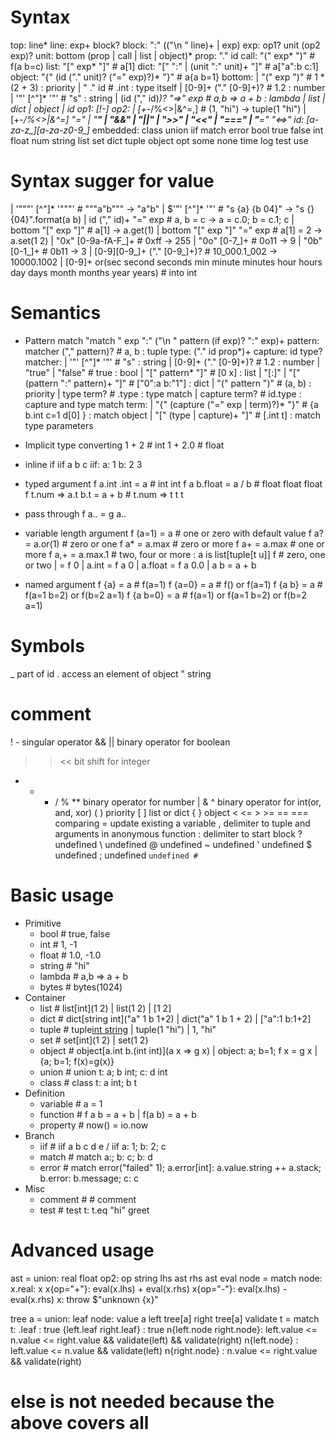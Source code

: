 # Syntax
top: line*
line: exp+ block?
block: ":" (("\n  " line)+ | exp)
exp: op1? unit (op2 exp)?
unit: bottom (prop | call | list | object)*
prop: "." id
call: "(" exp* ")"                           # f(a b=c)
list: "[" exp* "]"                           # a[1]
dict: "[" ":" | (unit ":" unit)+ "]"         # a["a":b c:1]
object: "{" (id ("." unit)? ("=" exp)?)* "}" # a{a b=1}
bottom:
| "(" exp ")"                     # 1 * (2 + 3)  : priority
| " ." id                         # .int         : type itself
| [0-9]+ ("." [0-9]+)?            # 1.2          : number
| '"' [^"]* '"'                   # "s"          : string
| (id ("," id)*)? "=>" exp        # a,b => a + b : lambda
| list | dict | object
| id
op1: [!-]
op2:
| [+-*/%<>|&^=,]                  # (1, "hi")   -> tuple(1 "hi")
| [+-*/%<>|&^=] "="
| "**" | "&&" | "||" | ">>" | "<<"
| "===" | "**=" "<=>"
id: [a-za-z_][a-za-z0-9_]*
embedded: class union iif match error bool true false int float num string list set dict tuple object opt some none time log test use



# Syntax sugger for value
| '"""' [^"]* '"""'           # """a"b"""      -> "a\"b"
| $'"' [^"]* '"'              # "s {a} {b 04}" -> "s {} {04}".format(a b)
| id ("," id)+ "=" exp        # a, b = c       -> a = c.0; b = c.1; c
| bottom "[" exp "]"          # a[1]           -> a.get(1)
| bottom "[" exp "]" "=" exp  # a[1] = 2       -> a.set(1 2)
| "0x" [0-9a-fA-F_]+          # 0xff           -> 255
| "0o" [0-7_]+                # 0o11           -> 9
| "0b" [0-1_]+                # 0b11           -> 3
| [0-9][0-9_]+ ("." [0-9_]+)? # 10_000.1_002   -> 10000.1002
| [0-9]+ or(sec second seconds min minute minutes hour hours day days month months year years) # into int



# Semantics
- Pattern match
  "match " exp ":" ("\n  " pattern (if exp)? ":" exp)+
  pattern: matcher ("," pattern)?              # a, b    : tuple
  type: ("." id prop*)+
  capture: id type?
  matcher:
  | '"' [^"]* '"'                              # "s"           : string
  | [0-9]+ ("." [0-9]+)?                       # 1.2           : number
  | "true" | "false"                           # true          : bool
  | "[" pattern* "]"                           # [0 x]         : list
  | "[:]" | "[" (pattern ":" pattern)+ "]"     # ["0":a b:"1"] : dict
  | "(" pattern ")"                            # (a, b)        : priority
  | type term?                                 # .type         : type match
  | capture term?                              # id.type       : capture and type match
  term:
  | "{" (capture ("=" exp | term)?)* "}"       # {a b.int c=1 d[0] } : match object
  | "[" (type | capture)+ "]"                  # [.int t]            : match type parameters

- Implicit type converting
  1 + 2                   # int
  1 + 2.0                 # float

- inline if
  iif a b c
  iif:
    a: 1
    b: 2
    3

- typed argument
  f a.int .int       = a     # int int
  f a b.float        = a / b # float float float
  f t.num => a.t b.t = a + b # t.num => t t t

- pass through
  f a.. = g a..

- variable length argument
  f (a=1) = a         # one or zero with default value
  f a?    = a.or(1)   # zero or one
  f a*    = a.max     # zero or more
  f a+    = a.max     # one or more
  f a,+  = a.max.1    # two, four or more : a is list[tuple[t u]]
  f                   # zero, one or two
  | = f 0
  | a.int   = f a 0
  | a.float = f a 0.0
  | a b = a + b

- named argument
  f {a}     = a    # f(a=1)
  f {a=0}   = a    # f() or f(a=1)
  f {a b}   = a    # f(a=1 b=2) or f(b=2 a=1)
  f {a b=0} = a    # f(a=1) or f(a=1 b=2) or f(b=2 a=1)

# Symbols
_                  part of id
.                  access an element of object
"                  string
#                  comment
! -                singular operator
&& ||              binary operator for boolean
>> <<              bit shift for integer
+ - * / % **       binary operator for number
| & ^              binary operator for int(or, and, xor)
( )                priority
[ ]                list or dict
{ }                object
< <= > >= == ===   comparing
=                  update existing a variable
,                  delimiter to tuple and arguments in anonymous function
:                  delimiter to start block
? undefined
\ undefined
@ undefined
~ undefined
' undefined
$ undefined
; undefined
` undefined # `



# Basic usage
- Primitive
  - bool      # true, false
  - int       # 1, -1
  - float     # 1.0, -1.0
  - string    # "hi"
  - lambda    # a,b => a + b
  - bytes     # bytes(1024)
- Container
  - list      # list[int](1 2)                        | list(1 2)            | [1 2]
  - dict      # dict[string int]("a" 1 b 1+2)         | dict("a" 1 b 1 + 2)  | ["a":1 b:1+2]
  - tuple     # tuple[int string](1 "hi")             | tuple(1 "hi")        | 1, "hi"
  - set       # set[int](1 2)                         | set(1 2)
  - object    # object[a.int b.(int int)](a x => g x) | object: a; b=1; f x = g x | {a; b=1; f(x)=g(x)}
  - union     # union t: a; b int; c: d int
  - class     # class t: a int; b t
- Definition
  - variable  # a = 1
  - function  # f a b = a + b    | f(a b) = a + b
  - property  # now() = io.now
- Branch
  - iif       # iif a b c d e / iif a: 1; b: 2; c
  - match     # match a:; b: c; b: d
  - error     # match error("failed" 1); a.error[int]: a.value.string ++ a.stack; b.error: b.message; c: c
- Misc
  - comment   # # comment
  - test      # test t: t.eq "hi" greet



# Advanced usage
ast = union:
  real float
  op2:
    op string
    lhs ast
    rhs ast
eval node = match node:
  x.real: x
  x{op="+"}: eval(x.lhs) + eval(x.rhs)
  x{op="-"}: eval(x.lhs) - eval(x.rhs)
  x: throw $"unknown {x}"

tree a = union:
  leaf
  node:
    value a
    left tree[a]
    right tree[a]
validate t = match t:
  .leaf                  : true
  {left.leaf right.leaf} : true
  n{left.node right.node}: left.value <= n.value <= right.value && validate(left) && validate(right)
  n{left.node}           : left.value <= n.value && validate(left)
  n{right.node}          : n.value <= right.value && validate(right)
  # else is not needed because the above covers all
